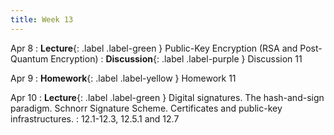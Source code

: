 ```yaml
---
title: Week 13
---
```


Apr 8
: **Lecture**{: .label .label-green } Public-Key Encryption (RSA and Post-Quantum Encryption)
: **Discussion**{: .label .label-purple } Discussion 11

Apr 9
: **Homework**{: .label .label-yellow } Homework 11

Apr 10
: **Lecture**{: .label .label-green } Digital signatures. The hash-and-sign paradigm. Schnorr Signature Scheme. Certificates and public-key infrastructures.
    : 12.1-12.3, 12.5.1 and 12.7